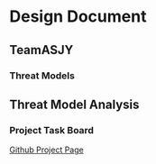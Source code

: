 # Design Document
## TeamASJY

### Threat Models

## Threat Model Analysis

### Project Task Board

[Github Project Page](https://github.com/SethRedwine/CSCI8420-TeamASJY/projects/5)
